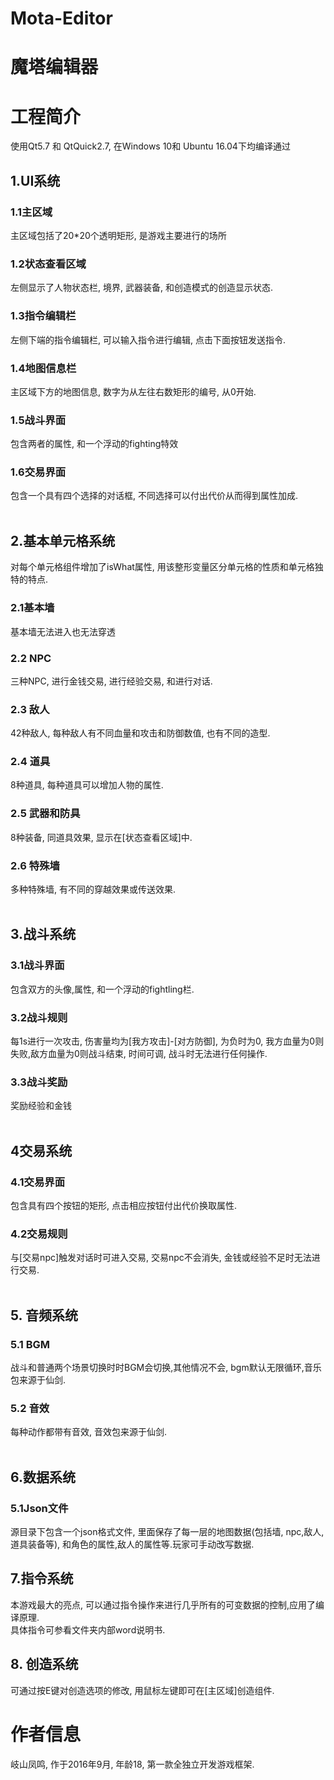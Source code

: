 # Mota-Editor
魔塔编辑器
====

# 工程简介 <br>
使用Qt5.7 和 QtQuick2.7, 在Windows 10和 Ubuntu 16.04下均编译通过 <br>
## 1.UI系统 <br>
### 1.1主区域<br>
主区域包括了20*20个透明矩形, 是游戏主要进行的场所<br>
### 1.2状态查看区域<br>
左侧显示了人物状态栏, 境界, 武器装备, 和创造模式的创造显示状态.<br>
### 1.3指令编辑栏<br>
左侧下端的指令编辑栏, 可以输入指令进行编辑, 点击下面按钮发送指令.<br>
### 1.4地图信息栏<br>
主区域下方的地图信息, 数字为从左往右数矩形的编号, 从0开始.<br>
### 1.5战斗界面<br>
包含两者的属性, 和一个浮动的fighting特效<br>
### 1.6交易界面<br>
包含一个具有四个选择的对话框, 不同选择可以付出代价从而得到属性加成. <br>
<br>
## 2.基本单元格系统<br>
对每个单元格组件增加了isWhat属性, 用该整形变量区分单元格的性质和单元格独特的特点.<br>
### 2.1基本墙<br>
基本墙无法进入也无法穿透<br>
### 2.2  NPC<br>
三种NPC, 进行金钱交易, 进行经验交易, 和进行对话.<br>
### 2.3  敌人<br>
42种敌人, 每种敌人有不同血量和攻击和防御数值, 也有不同的造型.<br>
### 2.4 道具<br>
8种道具, 每种道具可以增加人物的属性. <br>
### 2.5  武器和防具<br>
8种装备, 同道具效果, 显示在[状态查看区域]中.<br>
### 2.6  特殊墙<br>
多种特殊墙, 有不同的穿越效果或传送效果. <br>
<br>
## 3.战斗系统<br>
### 3.1战斗界面<br>
包含双方的头像,属性, 和一个浮动的fightling栏.
### 3.2战斗规则<br>
每1s进行一次攻击, 伤害量均为[我方攻击]-[对方防御], 为负时为0, 我方血量为0则失败,敌方血量为0则战斗结束, 时间可调, 战斗时无法进行任何操作.<br>
### 3.3战斗奖励<br>
奖励经验和金钱<br>
<br>
## 4交易系统<br>
### 4.1交易界面<br>
包含具有四个按钮的矩形, 点击相应按钮付出代价换取属性.<br>
### 4.2交易规则<br>
与[交易npc]触发对话时可进入交易, 交易npc不会消失, 金钱或经验不足时无法进行交易.<br>
<br>
## 5. 音频系统<br>
### 5.1  BGM<br>
战斗和普通两个场景切换时时BGM会切换,其他情况不会, bgm默认无限循环,音乐包来源于仙剑. <br>
### 5.2 音效<br>
每种动作都带有音效, 音效包来源于仙剑.<br>
<br>
## 6.数据系统<br>
### 5.1Json文件<br>
源目录下包含一个json格式文件, 里面保存了每一层的地图数据(包括墙, npc,敌人,道具装备等), 和角色的属性,敌人的属性等.玩家可手动改写数据.<br>
## 7.指令系统<br>
本游戏最大的亮点, 可以通过指令操作来进行几乎所有的可变数据的控制,应用了编译原理. <br>
具体指令可参看文件夹内部word说明书. <br>
## 8. 创造系统<br>
可通过按E键对创造选项的修改, 用鼠标左键即可在[主区域]创造组件.<br>
# 作者信息<br>
岐山凤鸣, 作于2016年9月, 年龄18, 第一款全独立开发游戏框架.
